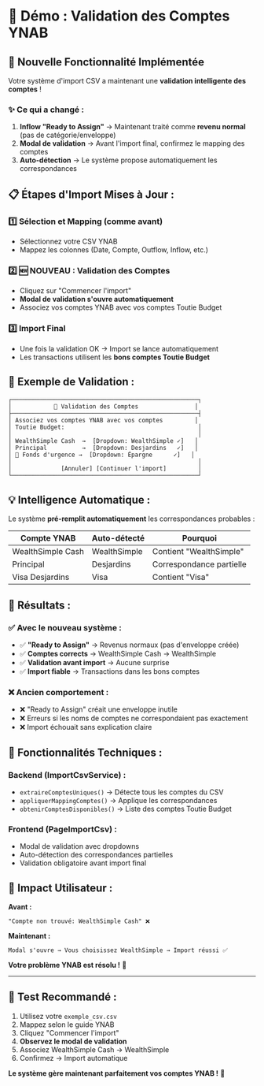 # 🎯 Démo : Validation des Comptes YNAB

## 🚀 **Nouvelle Fonctionnalité Implémentée**

Votre système d'import CSV a maintenant une **validation intelligente des comptes** !

### ✨ **Ce qui a changé :**

1. **Inflow "Ready to Assign"** → Maintenant traité comme **revenu normal** (pas de catégorie/enveloppe)
2. **Modal de validation** → Avant l'import final, confirmez le mapping des comptes
3. **Auto-détection** → Le système propose automatiquement les correspondances

## 📋 **Étapes d'Import Mises à Jour :**

### **1️⃣ Sélection et Mapping (comme avant)**
- Sélectionnez votre CSV YNAB
- Mappez les colonnes (Date, Compte, Outflow, Inflow, etc.)

### **2️⃣ 🆕 NOUVEAU : Validation des Comptes** 
- Cliquez sur "Commencer l'import"
- **Modal de validation s'ouvre automatiquement** 
- Associez vos comptes YNAB avec vos comptes Toutie Budget

### **3️⃣ Import Final**
- Une fois la validation OK → Import se lance automatiquement
- Les transactions utilisent les **bons comptes Toutie Budget**

## 🎯 **Exemple de Validation :**

```
┌─────────────────────────────────────────────────────┐
│            🔗 Validation des Comptes                │
├─────────────────────────────────────────────────────┤
│ Associez vos comptes YNAB avec vos comptes         │
│ Toutie Budget:                                      │
│                                                     │
│ WealthSimple Cash  →  [Dropdown: WealthSimple ✓]   │
│ Principal          →  [Dropdown: Desjardins   ✓]   │
│ 🚨 Fonds d'urgence →  [Dropdown: Épargne      ✓]   │
│                                                     │
│              [Annuler] [Continuer l'import]         │
└─────────────────────────────────────────────────────┘
```

## 💡 **Intelligence Automatique :**

Le système **pré-remplit automatiquement** les correspondances probables :

| **Compte YNAB** | **Auto-détecté** | **Pourquoi** |
|------------------|------------------|--------------|
| WealthSimple Cash | WealthSimple | Contient "WealthSimple" |
| Principal | Desjardins | Correspondance partielle |
| Visa Desjardins | Visa | Contient "Visa" |

## 🎉 **Résultats :**

### **✅ Avec le nouveau système :**
- ✅ **"Ready to Assign"** → Revenus normaux (pas d'enveloppe créée)
- ✅ **Comptes corrects** → WealthSimple Cash → WealthSimple
- ✅ **Validation avant import** → Aucune surprise
- ✅ **Import fiable** → Transactions dans les bons comptes

### **❌ Ancien comportement :**
- ❌ "Ready to Assign" créait une enveloppe inutile
- ❌ Erreurs si les noms de comptes ne correspondaient pas exactement
- ❌ Import échouait sans explication claire

## 🔧 **Fonctionnalités Techniques :**

### **Backend (ImportCsvService) :**
- `extraireComptesUniques()` → Détecte tous les comptes du CSV
- `appliquerMappingComptes()` → Applique les correspondances
- `obtenirComptesDisponibles()` → Liste des comptes Toutie Budget

### **Frontend (PageImportCsv) :**
- Modal de validation avec dropdowns
- Auto-détection des correspondances partielles  
- Validation obligatoire avant import final

## 🎯 **Impact Utilisateur :**

**Avant :** 
```
"Compte non trouvé: WealthSimple Cash" ❌
```

**Maintenant :**
```
Modal s'ouvre → Vous choisissez WealthSimple → Import réussi ✅
```

**Votre problème YNAB est résolu !** 🚀

---

## 📝 **Test Recommandé :**

1. Utilisez votre `exemple_csv.csv` 
2. Mappez selon le guide YNAB
3. Cliquez "Commencer l'import"
4. **Observez le modal de validation** 
5. Associez WealthSimple Cash → WealthSimple
6. Confirmez → Import automatique

**Le système gère maintenant parfaitement vos comptes YNAB !** 🎉 